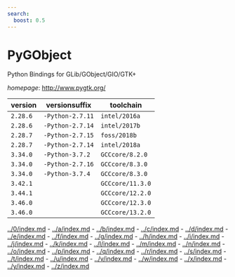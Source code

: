 ```yaml
---
search:
  boost: 0.5
---
```

# PyGObject

Python Bindings for GLib/GObject/GIO/GTK+

*homepage*: <http://www.pygtk.org/>

version | versionsuffix | toolchain
--------|---------------|----------
``2.28.6`` | ``-Python-2.7.11`` | ``intel/2016a``
``2.28.6`` | ``-Python-2.7.14`` | ``intel/2017b``
``2.28.7`` | ``-Python-2.7.15`` | ``foss/2018b``
``2.28.7`` | ``-Python-2.7.14`` | ``intel/2018a``
``3.34.0`` | ``-Python-3.7.2`` | ``GCCcore/8.2.0``
``3.34.0`` | ``-Python-2.7.16`` | ``GCCcore/8.3.0``
``3.34.0`` | ``-Python-3.7.4`` | ``GCCcore/8.3.0``
``3.42.1`` |  | ``GCCcore/11.3.0``
``3.44.1`` |  | ``GCCcore/12.2.0``
``3.46.0`` |  | ``GCCcore/12.3.0``
``3.46.0`` |  | ``GCCcore/13.2.0``

[../0/index.md](0) - [../a/index.md](a) - [../b/index.md](b) - [../c/index.md](c) - [../d/index.md](d) - [../e/index.md](e) - [../f/index.md](f) - [../g/index.md](g) - [../h/index.md](h) - [../i/index.md](i) - [../j/index.md](j) - [../k/index.md](k) - [../l/index.md](l) - [../m/index.md](m) - [../n/index.md](n) - [../o/index.md](o) - [../p/index.md](p) - [../q/index.md](q) - [../r/index.md](r) - [../s/index.md](s) - [../t/index.md](t) - [../u/index.md](u) - [../v/index.md](v) - [../w/index.md](w) - [../x/index.md](x) - [../y/index.md](y) - [../z/index.md](z)

